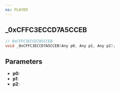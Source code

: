```yaml
---
ns: PLAYER
---
```

## _0xCFFC3ECCD7A5CCEB

```c
// 0xCFFC3ECCD7A5CCEB
void _0xCFFC3ECCD7A5CCEB(Any p0, Any p1, Any p2);
```

## Parameters
* **p0**:
* **p1**:
* **p2**:
